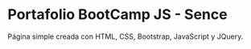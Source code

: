# Portafolio BootCamp JS - Sence

Página simple creada con HTML, CSS, Bootstrap, JavaScript y JQuery. 
